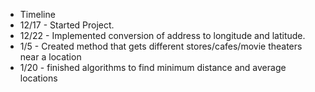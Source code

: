 * Timeline
 * 12/17 - Started Project. 
 * 12/22 - Implemented conversion of address to longitude and latitude.
 * 1/5 - Created method that gets different stores/cafes/movie theaters near a location
 * 1/20 - finished algorithms to find minimum distance and average locations
